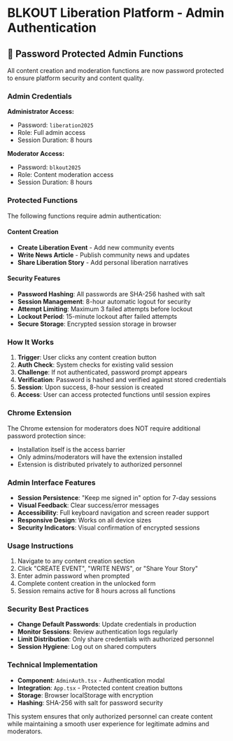 # BLKOUT Liberation Platform - Admin Authentication

## 🔐 Password Protected Admin Functions

All content creation and moderation functions are now password protected to ensure platform security and content quality.

### Admin Credentials

**Administrator Access:**
- Password: `liberation2025`
- Role: Full admin access
- Session Duration: 8 hours

**Moderator Access:**
- Password: `blkout2025`
- Role: Content moderation access
- Session Duration: 8 hours

### Protected Functions

The following functions require admin authentication:

#### Content Creation
- **Create Liberation Event** - Add new community events
- **Write News Article** - Publish community news and updates
- **Share Liberation Story** - Add personal liberation narratives

#### Security Features
- **Password Hashing**: All passwords are SHA-256 hashed with salt
- **Session Management**: 8-hour automatic logout for security
- **Attempt Limiting**: Maximum 3 failed attempts before lockout
- **Lockout Period**: 15-minute lockout after failed attempts
- **Secure Storage**: Encrypted session storage in browser

### How It Works

1. **Trigger**: User clicks any content creation button
2. **Auth Check**: System checks for existing valid session
3. **Challenge**: If not authenticated, password prompt appears
4. **Verification**: Password is hashed and verified against stored credentials
5. **Session**: Upon success, 8-hour session is created
6. **Access**: User can access protected functions until session expires

### Chrome Extension

The Chrome extension for moderators does NOT require additional password protection since:
- Installation itself is the access barrier
- Only admins/moderators will have the extension installed
- Extension is distributed privately to authorized personnel

### Admin Interface Features

- **Session Persistence**: "Keep me signed in" option for 7-day sessions
- **Visual Feedback**: Clear success/error messages
- **Accessibility**: Full keyboard navigation and screen reader support
- **Responsive Design**: Works on all device sizes
- **Security Indicators**: Visual confirmation of encrypted sessions

### Usage Instructions

1. Navigate to any content creation section
2. Click "CREATE EVENT", "WRITE NEWS", or "Share Your Story"
3. Enter admin password when prompted
4. Complete content creation in the unlocked form
5. Session remains active for 8 hours across all functions

### Security Best Practices

- **Change Default Passwords**: Update credentials in production
- **Monitor Sessions**: Review authentication logs regularly
- **Limit Distribution**: Only share credentials with authorized personnel
- **Session Hygiene**: Log out on shared computers

### Technical Implementation

- **Component**: `AdminAuth.tsx` - Authentication modal
- **Integration**: `App.tsx` - Protected content creation buttons
- **Storage**: Browser localStorage with encryption
- **Hashing**: SHA-256 with salt for password security

This system ensures that only authorized personnel can create content while maintaining a smooth user experience for legitimate admins and moderators.